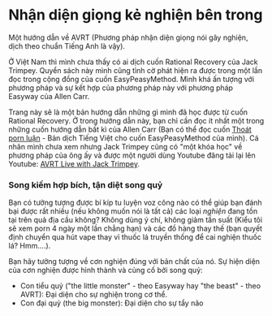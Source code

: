 # Nhận diện giọng kẻ nghiện bên trong
Một hướng dẫn về AVRT (Phương pháp nhận diện giọng nói gây nghiện, dịch theo chuẩn Tiếng Anh là vậy).

Ở Việt Nam thì mình chưa thấy có ai dịch cuốn Rational Recovery của Jack Trimpey. Quyển sách này mình cũng tình cờ phát hiện ra được trong một lần đọc trong cộng đồng của cuốn EasyPeasyMethod. Mình khá ấn tượng với phương pháp và sự kết hợp của phương pháp này với phương pháp Easyway của Allen Carr.

Trang này sẽ là một bản hướng dẫn những gì mình đã học được từ cuốn Rational Recovery. Ở trong hướng dẫn này, bạn chỉ cần đọc ít nhất một trong những cuốn hướng dẫn bất kì của Allen Carr (Bạn có thể đọc cuốn [Thoát porn luận](https://github.com/duy103zxc/tpl) - Bản dịch Tiếng Việt cho cuốn EasyPeasyMethod của mình). Cá nhân mình chưa xem nhưng Jack Trimpey cũng có "một khóa học" về phương pháp của ông ấy và được một người dùng Youtube đăng tải lại lên Youtube: [AVRT Live with Jack Trimpey](https://www.youtube.com/playlist?list=PL-A4toVQT3zvSLSerQNg761uGh3pBaI0p).

### Song kiếm hợp bích, tận diệt song quỷ
Bạn có tưởng tượng được bí kíp tu luyện voz công nào có thể giúp bạn đánh bại được rất nhiều (nếu không muốn nói là tất cả) các loại _nghiện_ đang tồn tại trên quả địa cầu không? Không dùng ý chí, không giảm tần suất (Kiểu tôi sẽ xem porn 4 ngày một lần chẳng hạn) và các đồ hàng thay thế (bạn quyết định chuyển qua hút vape thay vì thuốc lá truyền thống để cai nghiện thuốc lá? Hmm....). 

Bạn hãy tưởng tượng về cơn nghiện đúng với bản chất của nó. Sự hiện diện của cơn nghiện được hình thành và củng cố bởi song quỷ: 

- Con tiểu quỷ ("the little monster" - theo Easyway hay "the beast" - theo AVRT): Đại diện cho sự nghiện trong cơ thể.
- Con đại quỷ (the big monster): Đại diện cho sự tẩy não 





